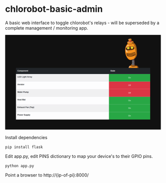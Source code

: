 # chlorobot-basic-admin

A basic web interface to toggle chlorobot's relays - will be superseded by a complete management / monitoring app.

![chlorobot basic admin](/screenshot.png "chlorobot basic admin")

Install dependencies

    pip install flask

Edit app.py, edit PINS dictionary to map your device's to their GPIO pins.

    python app.py

Point a browser to http://{ip-of-pi}:8000/
